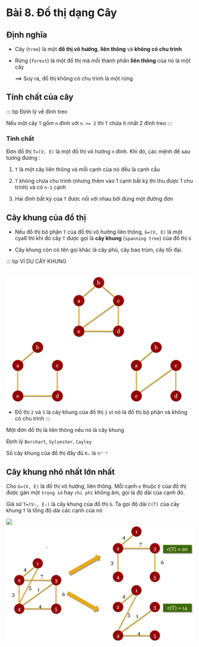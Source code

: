 # Bài 8. Đồ thị dạng Cây


## Định nghĩa

- Cây (`tree`) là một **đồ thị vô hướng**, **liên thông** và **không có chu trình**

- Rừng (`forest`) là một đồ thị mà mỗi thành phần **liên thông** của nó là một cây

  ==> Suy ra, đồ thị không có chu trình là một rừng

## Tính chất của cây

::: tip Định lý về đỉnh treo

Nếu một cây `T` gồm `n` đỉnh với `n >= 2` thì `T` chứa ít nhất 2 đỉnh treo
:::

### Tính chất

Đơn đồ thị `T=(V, E)` là một đồ thị vô hướng `n` đỉnh. Khi đó, các mệnh đề sau tương đương :

  1. `T` là một cây liên thông và mỗi cạnh của nó đều là cạnh cầu

  2. `T` không chứa chu trình (nhưng thêm vào 1 cạnh bất kỳ thì thu được 1 chu trình) và có `n-1` cạnh


  3. Hai đỉnh bất kỳ của `T` được nối với nhau bởi đúng một đường đơn

## Cây khung của đồ thị

- Nếu đồ thị bộ phận `T` của đồ thị vô hướng liên thông, `G=(V, E)` là một cya6 thì khi đó cây `T` được gọi là **cây khung** (`spanning tree`) của đồ thị `G`

- Cây khung còn có tên gọi khác là cây phủ, cây bao trùm, cây tối đại.

::: tip VÍ DỤ CÂY KHUNG

<br>

<img src="https://raw.githubusercontent.com/Zenfection/Image/master/2021/10/12-21-03-34-Screenshot%202021-10-12%20210323.png" width="500">

- Đồ thị `2` và `3` là cây khung của đồ thị `1` vì nó là đồ thị bộ phận và không có chu trình
:::

Một đơn đồ thị là liên thông nếu nó là cây khung

Định lý `Borchart`, `Sylvester`, `Cayley` 

Số cây khung của đồ thị đầy đủ `Kₙ` là `nⁿ⁻²`

## Cây khung nhỏ nhất lớn nhất

Cho `G=(V, E)` là đồ thị vô hướng, liên thông. Mỗi cạnh `e` thuộc `E` của đồ thị được gán một `trọng số` hay `chi phí` không âm, gọi là độ dài của cạnh đó.

Giả sử `T=(Vₜ, Eₜ)` là cây khung của đồ thị `G`. Ta gọi độ dài `C(T)` của cây khung `T` là tổng độ dài các cạnh của nó

<img src="https://render.githubusercontent.com/render/math?math=$c(T)=\sum_{e \in E_{T}} c(e)$">

<img src="https://raw.githubusercontent.com/Zenfection/Image/master/2021/10/12-22-09-39-Screenshot%202021-10-12%20220924.png">

<comment/> 
